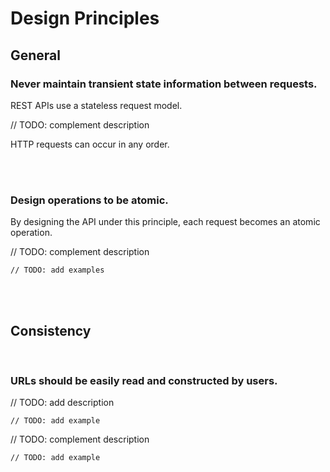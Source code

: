 # Design Principles


## General



### Never maintain transient state information between requests.

REST APIs use a stateless request model.

// TODO: complement description

HTTP requests can occur in any order.

<br><br>


### Design operations to be atomic.

By designing the API under this principle, each request becomes an atomic operation.

// TODO: complement description

```http
// TODO: add examples
```
<br><br>



## Consistency
<br>


### URLs should be easily read and constructed by users.

// TODO: add description

```http
// TODO: add example
```

// TODO: complement description

```http
// TODO: add example
```

<br><br>
